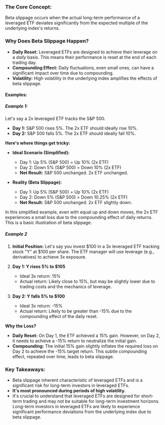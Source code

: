 ### **The Core Concept:** 
Beta slippage occurs when the actual long-term performance of a leveraged ETF deviates significantly from the expected multiple of the underlying index's returns.

### **Why Does Beta Slippage Happen?**

- **Daily Reset:** Leveraged ETFs are designed to achieve their leverage on a _daily_ basis. This means their performance is reset at the end of each trading day.
- **Compounding Effect:** Daily fluctuations, even small ones, can have a significant impact over time due to compounding.
- **Volatility:** High volatility in the underlying index amplifies the effects of beta slippage.

#### **Examples:**

##### Example 1:

Let's say a 2x leveraged ETF tracks the S&P 500.

- **Day 1:** S&P 500 rises 5%. The 2x ETF should ideally rise 10%.
- **Day 2:** S&P 500 falls 5%. The 2x ETF should ideally fall 10%.

**Here's where things get tricky:**

- **Ideal Scenario (Simplified):**
    
    - Day 1: Up 5% (S&P 500) = Up 10% (2x ETF)
    - Day 2: Down 5% (S&P 500) = Down 10% (2x ETF)
    - **Net Result:** S&P 500 unchanged. 2x ETF unchanged.
- **Reality (Beta Slippage):**
    
    - Day 1: Up 5% (S&P 500) = Up 10% (2x ETF)
    - Day 2: Down 5% (S&P 500) = Down 10.25% (2x ETF)
    - **Net Result:** S&P 500 unchanged. 2x ETF slightly down.

In this simplified example, even with equal up and down moves, the 2x ETF experiences a small loss due to the compounding effect of daily returns. This is a basic illustration of beta slippage.

##### Example 2

1. **Initial Position:** Let's say you invest $100 in a 3x leveraged ETF tracking stock "Y" at $100 per share. The ETF manager will use leverage (e.g., derivatives) to achieve 3x exposure.
    
2. **Day 1: Y rises 5% to $105**
    
    - Ideal 3x return: 15%
    - Actual return: Likely close to 15%, but may be slightly lower due to trading costs and the mechanics of leverage.
3. **Day 2: Y falls 5% to $100**
    
    - Ideal 3x return: -15%
    - Actual return: Likely to be greater than -15% due to the compounding effect of the daily reset.

**Why the Loss?**

- **Daily Reset:** On Day 1, the ETF achieved a 15% gain. However, on Day 2, it needs to achieve a -15% return to neutralize the initial gain.
- **Compounding:** The initial 15% gain slightly inflates the required loss on Day 2 to achieve the -15% target return. This subtle compounding effect, repeated over time, leads to beta slippage.


### **Key Takeaways:**

- Beta slippage inherent characteristic of leveraged ETFs and is a significant risk for long-term investors in leveraged ETFs.
- **It's most pronounced during periods of high volatility.**
- It's crucial to understand that leveraged ETFs are designed for short-term trading and may not be suitable for long-term investment horizons. Long-term investors in leveraged ETFs are likely to experience significant performance deviations from the underlying index due to beta slippage.